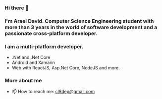 ### Hi there 👋
### I'm Arael David. Computer Science Engineering student with more than 3 years in the world of software development and a passionate cross-platform developer.

### I am a multi-platform developer.
- .Net and .Net Core
- Android and Xamarin
- Web with ReactJS, Asp.Net Core, NodeJS and more.
  
### More about me
- 📫 How to reach me: cl8dep@gmail.com


<!--
**cl8dep/cl8dep** is a ✨ _special_ ✨ repository because its `README.md` (this file) appears on your GitHub profile.

Here are some ideas to get you started:

- 🔭 I’m currently working on ...
- 🌱 I’m currently learning ...
- 👯 I’m looking to collaborate on ...
- 🤔 I’m looking for help with ...
- 💬 Ask me about ...
- 📫 How to reach me: ...
- 😄 Pronouns: ...
- ⚡ Fun fact: ...
-->
